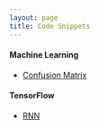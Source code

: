 ```yaml
---
layout: page
title: Code Snippets
---
```


#### Machine Learning
- [Confusion Matrix](./ML/confusion_matrix.html)


#### TensorFlow
- [RNN](./tensorflow/rnn.html)
